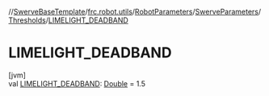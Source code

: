 //[SwerveBaseTemplate](../../../../../index.md)/[frc.robot.utils](../../../index.md)/[RobotParameters](../../index.md)/[SwerveParameters](../index.md)/[Thresholds](index.md)/[LIMELIGHT_DEADBAND](-l-i-m-e-l-i-g-h-t_-d-e-a-d-b-a-n-d.md)

# LIMELIGHT_DEADBAND

[jvm]\
val [LIMELIGHT_DEADBAND](-l-i-m-e-l-i-g-h-t_-d-e-a-d-b-a-n-d.md): [Double](https://kotlinlang.org/api/latest/jvm/stdlib/kotlin/-double/index.html) = 1.5
